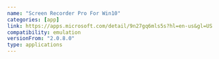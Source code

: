```yaml
---
name: "Screen Recorder Pro For Win10"
categories: [app]
link: https://apps.microsoft.com/detail/9n27gq6mls5s?hl=en-us&gl=US
compatibility: emulation
versionFrom: "2.0.8.0"
type: applications
---
```


